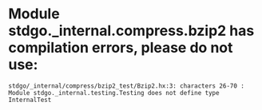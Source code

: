 # Module stdgo._internal.compress.bzip2 has compilation errors, please do not use:
```
stdgo/_internal/compress/bzip2_test/Bzip2.hx:3: characters 26-70 : Module stdgo._internal.testing.Testing does not define type InternalTest

```

